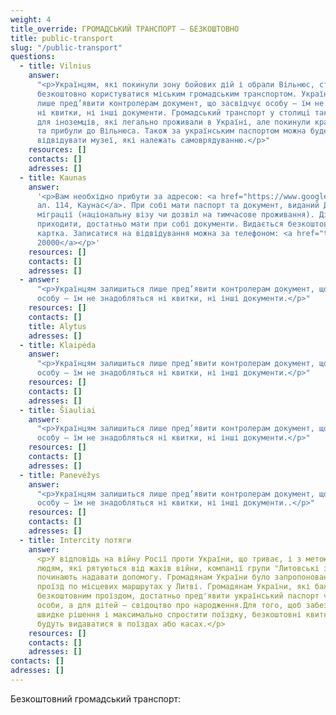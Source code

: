```yaml
---
weight: 4
title_override: ГРОМАДСЬКИЙ ТРАНСПОРТ – БЕЗКОШТОВНО
title: public-transport
slug: "/public-transport"
questions:
  - title: Vilnius
    answer:
      "<p>Українцям, які покинули зону бойових дій і обрали Вільнюс, столиця пропонує
      безкоштовно користуватися міським громадським транспортом. Українцям залишиться
      лише пред’явити контролерам документ, що засвідчує особу – їм не знадобляться
      ні квитки, ні інші документи. Громадський транспорт у столиці також буде безкоштовним
      для іноземців, які легально проживали в Україні, але покинули країну через війну
      та прибули до Вільнюса. Також за українським паспортом можна буде безкоштовно
      відвідувати музеї, які належать самоврядуванню.</p>"
    resources: []
    contacts: []
    adresses: []
  - title: Kaunas
    answer:
      '<p>Вам необхідно прибути за адресою: <a href="https://www.google.com/maps/place/Laisv%C4%97s+al.+114,+Kaunas+44253/data=!4m2!3m1!1s0x46e7220c70835701:0xa8d6f940092cf0b8?sa=X&amp;ved=2ahUKEwjHtMyHptL2AhXfAxAIHSxXCYAQ8gF6BAgYEAE">Лайсвес
      ал. 114, Каунас</a>. При собі мати паспорт та документ, виданий Департаментом
      міграції (національну візу чи дозвіл на тимчасове проживання). Дітям не обов''язково
      приходити, достатньо мати при собі документи. Видається безкоштовна транспортна
      картка. Записатися на відвідування можна за телефоном: <a href="tel:880020000">8800
      20000</a></p>'
    resources: []
    contacts: []
    adresses: []
  - answer:
      "<p>Українцям залишиться лише пред’явити контролерам документ, що засвідчує
      особу – їм не знадобляться ні квитки, ні інші документи.</p>"
    resources: []
    contacts: []
    title: Alytus
    adresses: []
  - title: Klaipėda
    answer:
      "<p>Українцям залишиться лише пред’явити контролерам документ, що засвідчує
      особу – їм не знадобляться ні квитки, ні інші документи.</p>"
    resources: []
    contacts: []
    adresses: []
  - title: Šiauliai
    answer:
      "<p>Українцям залишиться лише пред’явити контролерам документ, що засвідчує
      особу – їм не знадобляться ні квитки, ні інші документи.</p>"
    resources: []
    contacts: []
    adresses: []
  - title: Panevėžys
    answer:
      "<p>Українцям залишиться лише пред’явити контролерам документ, що засвідчує
      особу – їм не знадобляться ні квитки, ні інші документи..</p>"
    resources: []
    contacts: []
    adresses: []
  - title: Intercity потяги
    answer:
      <p>У відповідь на війну Росії проти України, що триває, і з метою допомогти
      людям, які рятуються від жахів війни, компанії групи "Литовські залізниці" (LTG)
      починають надавати допомогу. Громадянам України було запропоновано безкоштовний
      проїзд по місцевих маршрутах у Литві. Громадянам України, які бажають скористатися
      безкоштовним проїздом, достатньо пред'явити український паспорт чи посвідчення
      особи, а для дітей – свідоцтво про народження.Для того, щоб забезпечити максимально
      швидке рішення і максимально спростити поїздку, безкоштовні квитки в один кінець
      будуть видаватися в поїздах або касах.</p>
    resources: []
    contacts: []
    adresses: []
contacts: []
adresses: []
---
```


Безкоштовний громадський транспорт:
